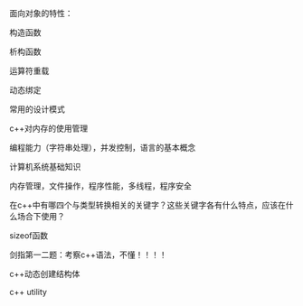 面向对象的特性：

构造函数

析构函数

运算符重载

动态绑定

常用的设计模式

c++对内存的使用管理

编程能力（字符串处理），并发控制，语言的基本概念

计算机系统基础知识

内存管理，文件操作，程序性能，多线程，程序安全

在c++中有哪四个与类型转换相关的关键字？这些关键字各有什么特点，应该在什么场合下使用？

sizeof函数

剑指第一二题：考察c++语法，不懂！！！！

c++动态创建结构体

c++ utility

